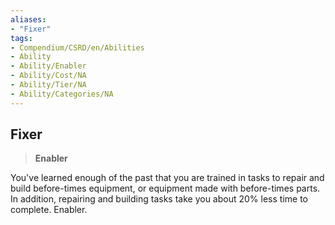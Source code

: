 ```yaml
---
aliases:
- "Fixer"
tags:
- Compendium/CSRD/en/Abilities
- Ability
- Ability/Enabler
- Ability/Cost/NA
- Ability/Tier/NA
- Ability/Categories/NA
---
```


  
## Fixer  
>**Enabler**
  
You've learned enough of the past that you are trained in tasks to repair and build before-times equipment, or equipment made with before-times parts. In addition, repairing and building tasks take you about 20% less time to complete. Enabler.